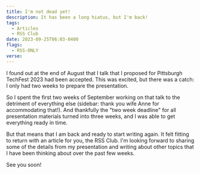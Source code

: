 ```yaml
---
title: I'm not dead yet!
description: It has been a long hiatus, but I'm back!
tags:
  - Articles
  - RSS Club
date: 2023-09-25T06:03-0400
flags:
  - RSS-ONLY
verse:
---
```


I found out at the end of August that I talk that I proposed for Pittsburgh
TechFest 2023 had been accepted. This was excited, but there was a catch: I only
had two weeks to prepare the presentation.

So I spent the first two weeks of September working on that talk to the
detriment of everything else (sidebar: thank you wife Anne for accommodating
that!). And thankfully the "two week deadline" for all presentation materials
turned into three weeks, and I was able to get everything ready in time.

But that means that I am back and ready to start writing again. It felt fitting
to return with an article for you, the RSS Club. I'm looking forward to sharing
some of the details from my presentation and writing about other topics that I
have been thinking about over the past few weeks.

See you soon!
